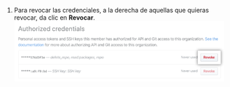 1. Para revocar las credenciales, a la derecha de aquellas que quieras revocar, da clic en **Revocar**. ![Botón revocar](/assets/images/help/saml/revoke-credentials.png)
